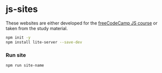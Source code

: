 # js-sites

These websites are either developed for the [freeCodeCamp JS course](https://www.freecodecamp.org/learn/javascript-algorithms-and-data-structures-v8/) or taken from the study material.

```bash
npm init -y
npm install lite-server --save-dev
```

### Run site

```bash
npm run site-name
```

